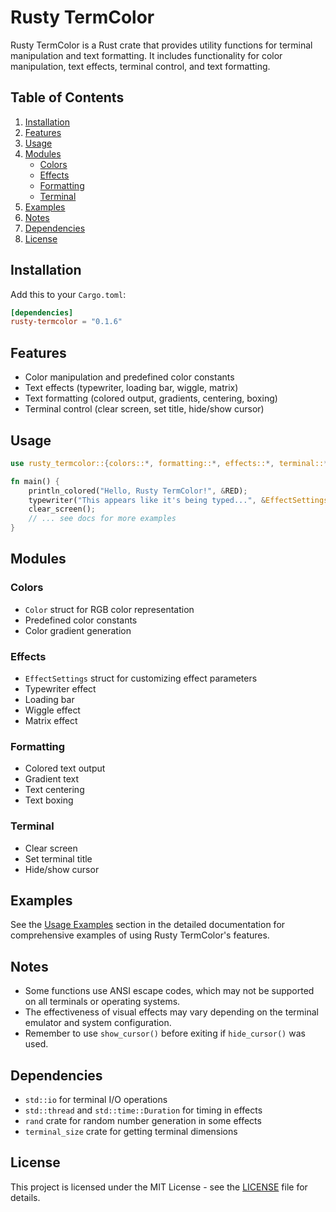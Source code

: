 # Rusty TermColor

Rusty TermColor is a Rust crate that provides utility functions for terminal manipulation and text formatting. It includes functionality for color manipulation, text effects, terminal control, and text formatting.

## Table of Contents

1. [Installation](#installation)
2. [Features](#features)
3. [Usage](#usage)
4. [Modules](#modules)
   - [Colors](#colors)
   - [Effects](#effects)
   - [Formatting](#formatting)
   - [Terminal](#terminal)
5. [Examples](#examples)
6. [Notes](#notes)
7. [Dependencies](#dependencies)
8. [License](#license)

## Installation

Add this to your `Cargo.toml`:

```toml
[dependencies]
rusty-termcolor = "0.1.6"
```

## Features

- Color manipulation and predefined color constants
- Text effects (typewriter, loading bar, wiggle, matrix)
- Text formatting (colored output, gradients, centering, boxing)
- Terminal control (clear screen, set title, hide/show cursor)

## Usage

```rust
use rusty_termcolor::{colors::*, formatting::*, effects::*, terminal::*};

fn main() {
    println_colored("Hello, Rusty TermColor!", &RED);
    typewriter("This appears like it's being typed...", &EffectSettings::default(), Some(&GREEN));
    clear_screen();
    // ... see docs for more examples
}
```

## Modules

### Colors

- `Color` struct for RGB color representation
- Predefined color constants
- Color gradient generation

### Effects

- `EffectSettings` struct for customizing effect parameters
- Typewriter effect
- Loading bar
- Wiggle effect
- Matrix effect

### Formatting

- Colored text output
- Gradient text
- Text centering
- Text boxing

### Terminal

- Clear screen
- Set terminal title
- Hide/show cursor

## Examples

See the [Usage Examples](#usage-examples) section in the detailed documentation for comprehensive examples of using Rusty TermColor's features.

## Notes

- Some functions use ANSI escape codes, which may not be supported on all terminals or operating systems.
- The effectiveness of visual effects may vary depending on the terminal emulator and system configuration.
- Remember to use `show_cursor()` before exiting if `hide_cursor()` was used.

## Dependencies

- `std::io` for terminal I/O operations
- `std::thread` and `std::time::Duration` for timing in effects
- `rand` crate for random number generation in some effects
- `terminal_size` crate for getting terminal dimensions

## License

This project is licensed under the MIT License - see the [LICENSE](LICENSE.md) file for details.